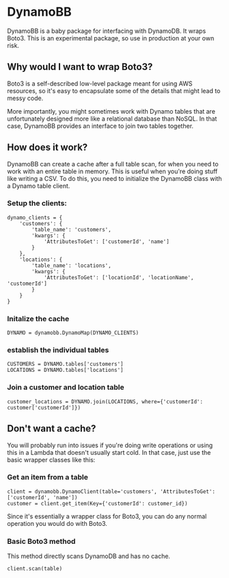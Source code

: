 # DynamoBB
DynamoBB is a baby package for interfacing with DynamoDB. It wraps Boto3. This is an experimental package, so use in production at your own risk.

## Why would I want to wrap Boto3?
Boto3 is a self-described low-level package meant for using AWS resources, so it's easy to encapsulate some of the details that might lead to messy code.

More importantly, you might sometimes work with Dynamo tables that are unfortunately designed more like a relational database than NoSQL. In that case, DynamoBB provides an interface to join two tables together.


## How does it work?
DynamoBB can create a cache after a full table scan, for when you need to work with an entire table in memory. This is useful when you're doing stuff like writing a CSV. To do this, you need to initialize the DynamoBB class with a Dynamo table client. 

### Setup the clients:
```
dynamo_clients = {
    'customers': {
        'table_name': 'customers',
        'kwargs': {
            'AttributesToGet': ['customerId', 'name']
        }
    },
    'locations': {
        'table_name': 'locations',
        'kwargs': {
            'AttributesToGet': ['locationId', 'locationName', 'customerId']
        }
    }
}
```

### Initalize the cache
```
DYNAMO = dynamobb.DynamoMap(DYNAMO_CLIENTS)
```

### establish the individual tables
```
CUSTOMERS = DYNAMO.tables['customers']
LOCATIONS = DYNAMO.tables['locations']
```

### Join a customer and location table
```
customer_locations = DYNAMO.join(LOCATIONS, where={'customerId': customer['customerId']})
```


## Don't want a cache?
You will probably run into issues if you're doing write operations or using this in a Lambda that doesn't usually start cold. In that case, just use the basic wrapper classes like this:

### Get an item from a table
```
client = dynamobb.DynamoClient(table='customers', 'AttributesToGet': ['customerId', 'name'])
customer = client.get_item(Key={'customerId': customer_id})
```

Since it's essentially a wrapper class for Boto3, you can do any normal operation you would do with Boto3.
### Basic Boto3 method
This method directly scans DynamoDB and has no cache.
```
client.scan(table) 
```